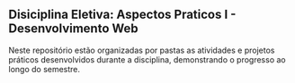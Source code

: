 
## Disiciplina Eletiva: Aspectos Praticos I - Desenvolvimento Web


Neste repositório estão organizadas por pastas as atividades e projetos práticos desenvolvidos durante a disciplina, demonstrando o progresso ao longo do semestre.

